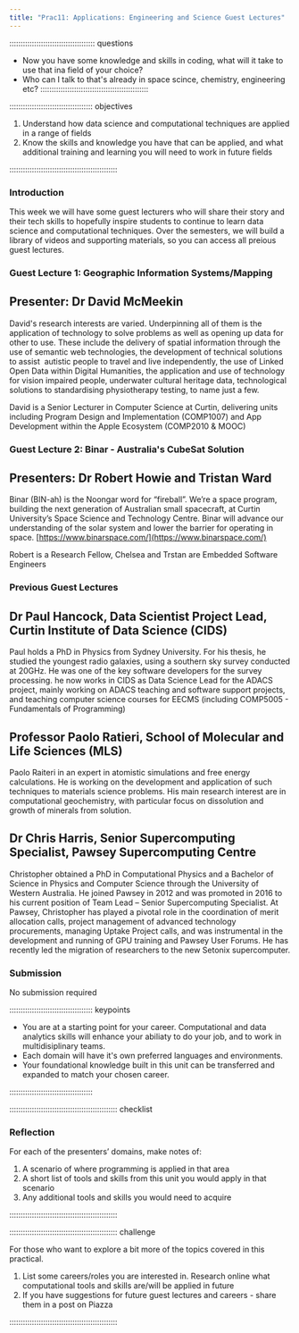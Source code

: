 ```yaml
---
title: "Prac11: Applications: Engineering and Science Guest Lectures"
---
```


:::::::::::::::::::::::::::::::::::::: questions 

- Now you have some knowledge and skills in coding, what will it take to use that ina field of your choice?
- Who can I talk to that's already in space scince, chemistry, engineering etc?
::::::::::::::::::::::::::::::::::::::::::::::::

::::::::::::::::::::::::::::::::::::: objectives

1. Understand how data science and computational techniques are applied in a range of fields
2. Know the skills and knowledge you have that can be applied, and what additional training and learning you will need to work in future fields

::::::::::::::::::::::::::::::::::::::::::::::::

### Introduction

This week we will have some guest lecturers who will share their story and their tech skills to hopefully inspire students to continue to learn data science and computational techniques. Over the semesters, we will build a library of videos and supporting materials, so you can access all preious guest lectures.

### Guest Lecture 1: Geographic Information Systems/Mapping

## Presenter: Dr David McMeekin

David's research interests are varied. Underpinning all of them is the application of technology to solve problems as well as opening up data for other to use. These include the delivery of spatial information through the use of semantic web technologies, the development of technical solutions to assist  autistic people to travel and live independently, the use of Linked Open Data within Digital Humanities, the application and use of technology for vision impaired people, underwater cultural heritage data, technological solutions to standardising physiotherapy testing, to name just a few.

David is a Senior Lecturer in Computer Science at Curtin, delivering units including Program Design and Implementation (COMP1007) and App Development within the Apple Ecosystem (COMP2010 & MOOC)

### Guest Lecture 2: Binar - Australia's CubeSat Solution 

## Presenters: Dr Robert Howie and Tristan Ward

Binar (BIN-ah) is the Noongar word for “fireball”. We’re a space program, building the next generation of Australian small spacecraft, at Curtin University’s Space Science and Technology Centre. Binar will advance our understanding of the solar system and lower the barrier for operating in space. [https://www.binarspace.com/](https://www.binarspace.com/)

Robert is a Research Fellow, Chelsea and Trstan are Embedded Software Engineers

### Previous Guest Lectures

## Dr Paul Hancock, Data Scientist Project Lead, Curtin Institute of Data Science (CIDS)

Paul holds a PhD in Physics from Sydney University. For his thesis, he studied the youngest radio galaxies, using a southern sky survey conducted at 20GHz. He was one of the key software developers for the survey processing. he now works in CIDS as Data Science Lead for the ADACS project, mainly working on ADACS teaching and software support projects, and teaching computer science courses for EECMS (including COMP5005 - Fundamentals of Programming)

## Professor Paolo Ratieri, School of Molecular and Life Sciences (MLS)

Paolo Raiteri in an expert in atomistic simulations and free energy calculations. He is working on the development and application of such techniques to materials science problems. His main research interest are in computational geochemistry, with particular focus on dissolution and growth of minerals from solution. 

## Dr Chris Harris, Senior Supercomputing Specialist, Pawsey Supercomputing Centre

Christopher obtained a PhD in Computational Physics and a Bachelor of Science in Physics and Computer Science through the University of Western Australia. He joined Pawsey in 2012 and was promoted in 2016 to his current position of Team Lead – Senior Supercomputing Specialist. At Pawsey, Christopher has played a pivotal role in the coordination of merit allocation calls, project management of advanced technology procurements, managing Uptake Project calls, and was instrumental in the development and running of GPU training and Pawsey User Forums. He has recently led the migration of researchers to the new Setonix supercomputer.

### Submission

No submission required

::::::::::::::::::::::::::::::::::::: keypoints 

- You are at a starting point for your career. Computational and data analytics skills will enhance your abiliaty to do your job, and to work in multidisiplinary teams.
- Each domain will have it's own preferred languages and environments.
- Your foundational knowledge built in this unit can be transferred and expanded to match your chosen career.

:::::::::::::::::::::::::::::::::::::

:::::::::::::::::::::::::::::::::::::::::::::::: checklist

### Reflection
 
For each of the presenters’ domains, make notes of:

1. A scenario of where programming is applied in that area
2. A short list of tools and skills from this unit you would apply in that scenario
3. Any additional tools and skills you would need to acquire

::::::::::::::::::::::::::::::::::::::::::::::::

:::::::::::::::::::::::::::::::::::::::::::::::: challenge

For those who want to explore a bit more of the topics covered in this practical. 

1. List some careers/roles you are interested in. Research online what computational tools and skills are/will be applied in future
2. If you have suggestions for future guest lectures and careers - share them in a post on Piazza
 
::::::::::::::::::::::::::::::::::::::::::::::::
